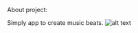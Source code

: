 About project:

Simply app to create music beats.
![alt text](https://i.postimg.cc/Nf3Dw7SW/Design.jpg)
